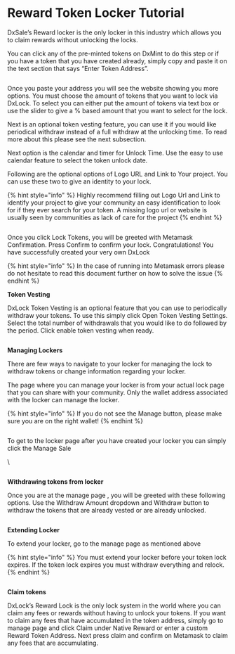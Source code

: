 # Reward Token Locker Tutorial

DxSale’s Reward locker is the only locker in this industry which allows you to claim rewards without unlocking the locks.

You can click any of the pre-minted tokens on DxMint to do this step or if you have a token that you have created already, simply copy and paste it on the text section that says “Enter Token Address”.

<figure><img src="../../../.gitbook/assets/image (6) (4).png" alt=""><figcaption></figcaption></figure>

Once you paste your address you will see the website showing you more options. You must choose the amount of tokens that you want to lock via DxLock. To select you can either put the amount of tokens via text box or use the slider to give a % based amount that you want to select for the lock.

Next is an optional token vesting feature, you can use it if you would like periodical withdraw instead of a full withdraw at the unlocking time. To read more about this please see the next subsection.

Next option is the calendar and timer for Unlock Time. Use the easy to use calendar feature to select the token unlock date.

Following are the optional options of Logo URL and Link to Your project. You can use these two to give an identity to your lock.

{% hint style="info" %}
Highly recommend filling out Logo Url and Link to identify your project to give your community an easy identification to look for if they ever search for your token. A missing logo url or website is usually seen by communities as lack of care for the project
{% endhint %}

<figure><img src="../../../.gitbook/assets/image (8) (2).png" alt=""><figcaption></figcaption></figure>

Once you click Lock Tokens, you will be greeted with Metamask Confirmation. Press Confirm to confirm your lock. Congratulations! You have successfully created your very own DxLock

{% hint style="info" %}
In the case of running into Metamask errors please do not hesitate to read this document further on how to solve the issue
{% endhint %}

**Token Vesting**

DxLock Token Vesting is an optional feature that you can use to periodically withdraw your tokens. To use this simply click Open Token Vesting Settings. Select the total number of withdrawals that you would like to do followed by the period. Click enable token vesting when ready.

<figure><img src="../../../.gitbook/assets/image (12) (1).png" alt=""><figcaption></figcaption></figure>

**Managing Lockers**

There are few ways to navigate to your locker for managing the lock to withdraw tokens or change information regarding your locker.

&#x20;

The page where you can manage your locker is from your actual lock page that you can share with your community. Only the wallet address associated with the locker can manage the locker.

{% hint style="info" %}
If you do not see the Manage button, please make sure you are on the right wallet!
{% endhint %}

<figure><img src="../../../.gitbook/assets/image (14).png" alt=""><figcaption></figcaption></figure>

To get to the locker page after you have created your locker you can simply click the Manage Sale

\


<figure><img src="../../../.gitbook/assets/image (17).png" alt=""><figcaption></figcaption></figure>

**Withdrawing tokens from locker**

Once you are at the manage page , you will be greeted with these following options. Use the Withdraw Amount dropdown and Withdraw button to withdraw the tokens that are already vested or are already unlocked.

<figure><img src="../../../.gitbook/assets/image (52).png" alt=""><figcaption></figcaption></figure>

**Extending Locker**

To extend your locker, go to the manage page as mentioned above

{% hint style="info" %}
You must extend your locker before your token lock expires. If the token lock expires you must withdraw everything and relock.
{% endhint %}

<figure><img src="../../../.gitbook/assets/image (3) (1) (2).png" alt=""><figcaption></figcaption></figure>

**Claim tokens**

DxLock’s Reward Lock is the only lock system in the world where you can claim any fees or rewards without having to unlock your tokens. If you want to claim any fees that have accumulated in the token address, simply go to manage page and click Claim under Native Reward or enter a custom Reward Token Address. Next press claim and confirm on Metamask to claim any fees that are accumulating.

<figure><img src="../../../.gitbook/assets/image (2) (2).png" alt=""><figcaption></figcaption></figure>
